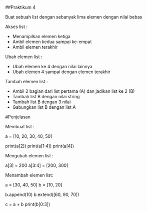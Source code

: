 ##Praktikum 4


Buat sebuah list dengan sebanyak lima elemen dengan nilai bebas

Akses list :
- Menampilkan elemen ketiga
- Ambil elemen kedua sampai ke-empat
- Ambil elemen terakhir

Ubah elemen list :
- Ubah elemen ke 4 dengan nilai lainnya 
- Ubah elemen 4 sampai dengan elemen terakhir

Tambah elemen list :
- Ambil 2 bagian dari list pertama (A) dan jadikan list ke 2 (B)
- Tambah list B dengan nilai string
- Tambah list B dengan 3 nilai
- Gabungkan list B dengan list A


#Penjelasan

Membuat list :
  
  a = [10, 20, 30, 40, 50]
  
  print(a[2])
  print(a[1:4])
  print(a[4])
  
Mengubah elemen list : 
  
  a[3] = 200
  a[3:4] = [200, 300]
  
Menambah elemen list:
  
  a = [30, 40, 50]
  b = [10, 20]
  
  b.append(10)
  b.extend([60, 90, 70])
  
  c = a + b
  print(b[0:3])
  
